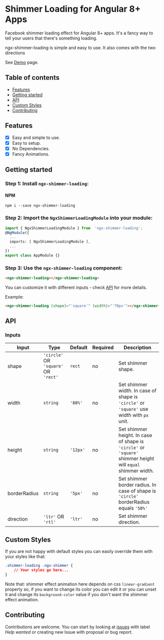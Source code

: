# Shimmer Loading for Angular 8+ Apps

Facebook shimmer loading effect for Angular 8+ apps. It's a fancy way to tell your users that there's something loading.

ngx-shimmer-loading is simple and easy to use. It also comes with the two directions

See [Demo](https://ahmedbeheiry.github.io/ngx-shimmer-loading) page.

## Table of contents

  * [Features](#features)
  * [Getting started](#getting-started)
  * [API](#api)
  * [Custom Styles](#custom-styles)
  * [Contributing](#contributing)

## Features
- [x] Easy and simple to use.
- [x] Easy to setup.
- [x] No Dependencies.
- [x] Fancy Animations.

## Getting started

### Step 1: Install `ngx-shimmer-loading`:

#### NPM
```shell
npm i --save ngx-shimmer-loading
```
### Step 2: Import the `NgxShimmerLoadingModule` into your module:
```ts
import { NgxShimmerLoadingModule } from  'ngx-shimmer-loading';
@NgModule({
  ...
  imports: [ NgxShimmerLoadingModule ],
  ...
})
export class AppModule {}
```

### Step 3: Use the `ngx-shimmer-loading` component:
```html
<ngx-shimmer-loading></ngx-shimmer-loading>
```
You can customize it with different inputs - check [API](#api) for more details.

Example:
```html
<ngx-shimmer-loading [shape]="'square'" [width]="'70px'"></ngx-shimmer-loading>
```

## API
### Inputs
| Input  | Type | Default | Required | Description |
| ------------- | ------------- | ------------- | ------------- | ------------- |
| shape | `'circle'`  OR  `'square'`  OR  `'rect'` | `rect` | no | Set shimmer shape. |
| width | `string` | `'80%'` | no | Set shimmer width. In case of shape is `'circle'` or `'square'` use width with `px` unit. |
| height | `string` | `'12px'` | no | Set shimmer height. In case of shape is `'circle'` or `'square'` shimmer height will `equal` shimmer width. |
| borderRadius | `string` | `'5px'` | no | Set shimmer border radius. In case of shape is `'circle'` borderRadius equals `'50%'` |
| direction | `'ltr'`  OR  `'rtl'` | `'ltr'` | no | Set shimmer direction. |

## Custom Styles
If you are not happy with default styles you can easily override them with your styles like that:
```css
.shimmer-loading .ngx-shimmer {
	// Your styles go here...
}
```
Note that: shimmer effect animation here depends on css `linear-gradient` property so, if you want to change its color you can edit it or you can unset it and change its `background-color` value if you don't want the shimmer effect animation.

## Contributing

Contributions are welcome. You can start by looking at [issues](https://github.com/ahmedbeheiry/ngx-shimmer-loading/issues?q=is%3Aopen+is%3Aissue+label%3A%22help+wanted%22) with label *Help wanted*  or creating new Issue with proposal or bug report.